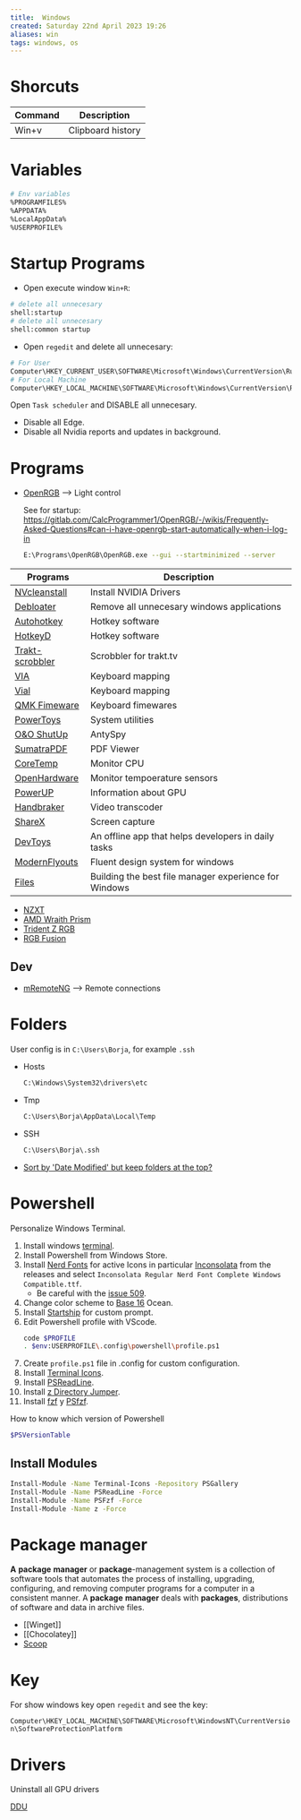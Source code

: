 ```yaml
---
title:  Windows
created: Saturday 22nd April 2023 19:26
aliases: win
tags: windows, os
---
```


# Shorcuts

| Command | Description | 
| -------- | ----------- |
| Win+v   | Clipboard history      |

# Variables

```bash
# Env variables
%PROGRAMFILES%
%APPDATA%
%LocalAppData%
%USERPROFILE%
```

# Startup Programs

- Open execute window `Win+R`:

```bash
# delete all unnecesary
shell:startup
# delete all unnecesary
shell:common startup
```

- Open `regedit` and delete all unnecesary:

```bash
# For User
Computer\HKEY_CURRENT_USER\SOFTWARE\Microsoft\Windows\CurrentVersion\Run
# For Local Machine
Computer\HKEY_LOCAL_MACHINE\SOFTWARE\Microsoft\Windows\CurrentVersion\Run
```

Open `Task scheduler` and DISABLE all unnecesary.

- Disable all Edge.
- Disable all Nvidia reports and updates in background.

# Programs

- [OpenRGB](https://openrgb.org/) --> Light control

	See for startup: https://gitlab.com/CalcProgrammer1/OpenRGB/-/wikis/Frequently-Asked-Questions#can-i-have-openrgb-start-automatically-when-i-log-in

	```bash
    E:\Programs\OpenRGB\OpenRGB.exe --gui --startminimized --server
    ```

| Programs                                                                  | Description                                         |
| ------------------------------------------------------------------------- | --------------------------------------------------- |
| [NVcleanstall](https://www.techpowerup.com/nvcleanstall/)                 | Install NVIDIA Drivers                              |
| [Debloater](https://github.com/Sycnex/Windows10Debloater)                 | Remove all unnecesary windows applications          |
| [Autohotkey](https://www.autohotkey.com/)                                 | Hotkey software                                     |
| [HotkeyD](https://github.com/HikariKnight/hotkeyD)                        | Hotkey software                                     |
| [Trakt-scrobbler](https://github.com/iamkroot/trakt-scrobbler)            | Scrobbler for trakt.tv                              |
| [VIA](https://caniusevia.com/)                                            | Keyboard mapping                                    |
| [Vial](https://get.vial.today/)                                           | Keyboard mapping                                    |
| [QMK Fimeware](https://docs.qmk.fm/#/)                                    | Keyboard fimewares                                  |
| [PowerToys](https://github.com/microsoft/PowerToys)                       | System utilities                                    |
| [O&O ShutUp](https://www.oo-software.com/en/shutup10)                     | AntySpy                                             |
| [SumatraPDF](https://www.sumatrapdfreader.org/free-pdf-reader)            | PDF Viewer                                          |
| [CoreTemp](https://www.alcpu.com/CoreTemp/)                               | Monitor CPU                                         |
| [OpenHardware](https://openhardwaremonitor.org/)                          | Monitor tempoerature sensors                        |
| [PowerUP](https://www.techpowerup.com/gpuz/)                              | Information about GPU                               |
| [Handbraker](https://handbrake.fr/)                                       | Video transcoder                                    |
| [ShareX](https://getsharex.com/)                                          | Screen capture                                      |
| [DevToys](https://devtoys.app/)                                           | An offline app that helps developers in daily tasks |
| [ModernFlyouts](https://github.com/ModernFlyouts-Community/ModernFlyouts) | Fluent design system for windows                    |
|[Files](https://files.community/)|Building the best file manager experience for Windows|


- [NZXT](https://nzxt.com/software/cam)
- [AMD Wraith Prism](https://landing.coolermaster.com/pages/amd-ryzen-wraith-prism-rgb-software/)
- [Trident Z RGB](https://www.gskill.com/download/1502180912/1551690847/Trident-Z-Family-(RGB,-Royal,-Neo))
- [RGB Fusion](https://www.gigabyte.com/MicroSite/512/download.html)

## Dev

- [mRemoteNG](https://github.com/mRemoteNG/mRemoteNG) --> Remote connections

# Folders

User config is in `C:\Users\Borja`, for example `.ssh`

- Hosts

	```bash
	C:\Windows\System32\drivers\etc
	```

- Tmp

	```bash
	C:\Users\Borja\AppData\Local\Temp
	```

- SSH
	```bash
	C:\Users\Borja\.ssh
	```

- [Sort by 'Date Modified' but keep folders at the top?](https://answers.microsoft.com/en-us/windows/forum/all/sort-by-date-modified-but-keep-folders-at-the-top/746b8380-63fd-4d77-a568-fac11d917ad7)

# Powershell

Personalize Windows Terminal.

1. Install windows [terminal](https://github.com/microsoft/terminal).
2. Install Powershell from Windows Store.
3. Install [Nerd Fonts](https://www.nerdfonts.com/font-downloads) for active Icons in particular [Inconsolata](https://github.com/ryanoasis/nerd-fonts/releases) from the releases and select `Inconsolata Regular Nerd Font Complete Windows Compatible.ttf`.
   - Be careful with the [issue 509](https://github.com/ryanoasis/nerd-fonts/issues/509).
4. Change color scheme to [Base 16](https://github.com/ShiromMakkad/base16-windows-terminal) Ocean.
5. Install [Startship](https://github.com/starship/starship) for custom prompt.
6. Edit Powershell profile with VScode. 
	```bash
	code $PROFILE
	. $env:USERPROFILE\.config\powershell\profile.ps1
	```
1. Create `profile.ps1` file in .config for custom configuration.
2. Install [Terminal Icons](https://github.com/devblackops/Terminal-Icons).
3.  Install [PSReadLine](https://github.com/PowerShell/PSReadLine).
4. Install [z Directory Jumper](https://github.com/jethrokuan/z).
5. Install [fzf](https://github.com/junegunn/fzf) y [PSfzf](https://github.com/kelleyma49/PSFzf).

How to know which version of Powershell

```bash
$PSVersionTable
```

## Install Modules

```bash
Install-Module -Name Terminal-Icons -Repository PSGallery
Install-Module -Name PSReadLine -Force
Install-Module -Name PSFzf -Force
Install-Module -Name z -Force
```

# Package manager

**A** **package** **manager** or **package**-management system is a collection of software tools that automates the process of installing, upgrading, configuring, and removing computer programs for a computer in a consistent manner. A **package** **manager** deals with **packages**, distributions of software and data in archive files.

- [[Winget]]
- [[Chocolatey]]
- [Scoop](https://scoop.sh/)

# Key

For show windows key open `regedit` and see the key:

`Computer\HKEY_LOCAL_MACHINE\SOFTWARE\Microsoft\WindowsNT\CurrentVersion\SoftwareProtectionPlatform`

# Drivers

Uninstall all GPU drivers

[DDU](https://www.guru3d.com/files-details/display-driver-uninstaller-download.html)

